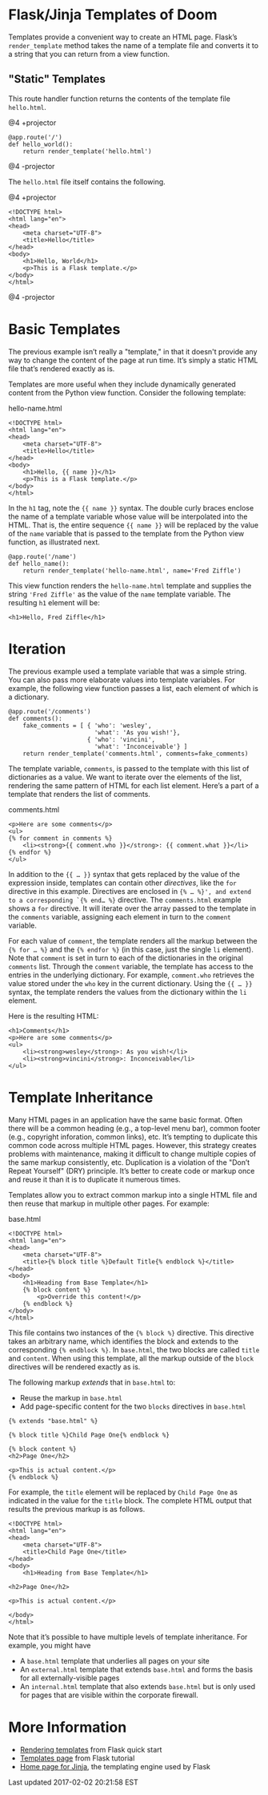 # Flask/Jinja Templates of Doom

Templates provide a convenient way to create an HTML page. Flask’s
`render_template` method takes the name of a template file and converts
it to a string that you can return from a view function.

## "Static" Templates

This route handler function
returns the contents of the template file `hello.html`.

@4 +projector 

```
@app.route('/')
def hello_world():
    return render_template('hello.html')
```

@4 -projector

The `hello.html` file itself contains the following.

@4 +projector

```
<!DOCTYPE html>
<html lang="en">
<head>
    <meta charset="UTF-8">
    <title>Hello</title>
</head>
<body>
    <h1>Hello, World</h1>
    <p>This is a Flask template.</p>
</body>
</html>
```

@4 -projector

# Basic Templates

The previous example isn’t really a "template," 
in that it doesn't
provide any way to change the content of the page at run time. It’s
simply a static HTML file that’s rendered exactly as is.

Templates are more useful when they include dynamically generated
content from the Python view function. Consider the following template:

hello-name.html

```
<!DOCTYPE html>
<html lang="en">
<head>
    <meta charset="UTF-8">
    <title>Hello</title>
</head>
<body>
    <h1>Hello, {{ name }}</h1>
    <p>This is a Flask template.</p>
</body>
</html>
```

In the `h1` tag, note the `{{ name }}` syntax. The double curly braces
enclose the name of a template variable whose value will be interpolated
into the HTML. That is, the entire sequence `{{ name }}` will be
replaced by the value of the `name` variable that is passed to the
template from the Python view function, as illustrated next.

```
@app.route('/name')
def hello_name():
    return render_template('hello-name.html', name='Fred Ziffle')
```

This view function renders the `hello-name.html` template and supplies
the string `'Fred Ziffle'` as the value of the `name` template variable.
The resulting `h1` element will be:

```
<h1>Hello, Fred Ziffle</h1>
```

# Iteration

The previous example used a template variable that was a simple string.
You can also pass more elaborate values into template variables. For
example, the following view function passes a list, each element of
which is a dictionary.

```
@app.route('/comments')
def comments():
    fake_comments = [ { 'who': 'wesley',
                        'what': 'As you wish!'},
                      { 'who': 'vincini',
                        'what': 'Inconceivable'} ]
    return render_template('comments.html', comments=fake_comments)
```

The template variable, `comments`, is passed to the template with this
list of dictionaries as a value. We want to iterate over the elements of
the list, rendering the same pattern of HTML for each list element.
Here’s a part of a template that renders the list of comments.

comments.html

```
<p>Here are some comments</p>
<ul>
{% for comment in comments %}
    <li><strong>{{ comment.who }}</strong>: {{ comment.what }}</li>
{% endfor %}
</ul>
```

In addition to the `{{ …​ }}` syntax that gets replaced by the value of
the expression inside, templates can contain other *directives*, like
the `for` directive in this example. Directives are enclosed in
`` {% …​ %}', and extend to a corresponding `{% end…​ %} `` directive.
The `comments.html` example shows a `for` directive. It will iterate
over the array passed to the template in the `comments` variable,
assigning each element in turn to the `comment` variable.

For each value of `comment`, the template renders all the markup between
the `{% for …​ %}` and the `{% endfor %}` (in this case, just the single
`li` element). Note that `comment` is set in turn to each of the
dictionaries in the original `comments` list. Through the `comment`
variable, the template has access to the entries in the underlying
dictionary. For example, `comment.who` retrieves the value stored under
the `who` key in the current dictionary. Using the `{{ …​ }}` syntax,
the template renders the values from the dictionary within the `li`
element.

Here is the resulting HTML:

```
<h1>Comments</h1>
<p>Here are some comments</p>
<ul>
    <li><strong>wesley</strong>: As you wish!</li>
    <li><strong>vincini</strong>: Inconceivable</li>
</ul>
```

# Template Inheritance

Many HTML pages in an application have the same basic format. Often
there will be a common heading (e.g., a top-level menu bar), common
footer (e.g., copyright inforation, common links), etc. It’s tempting to
duplicate this common code across multiple HTML pages. However, this
strategy creates problems with maintenance, making it difficult to
change multiple copies of the same markup consistently, etc. Duplication
is a violation of the "Don’t Repeat Yourself" (DRY) principle. It’s
better to create code or markup once and reuse it than it is to
duplicate it numerous times.

Templates allow you to extract common markup into a single HTML file and
then reuse that markup in multiple other pages. For example:

base.html

```
<!DOCTYPE html>
<html lang="en">
<head>
    <meta charset="UTF-8">
    <title>{% block title %}Default Title{% endblock %}</title>
</head>
<body>
    <h1>Heading from Base Template</h1>
    {% block content %}
        <p>Override this content!</p>
    {% endblock %}
</body>
</html>
```

This file contains two instances of the `{% block %}` directive. This
directive takes an arbitrary name, which identifies the block and
extends to the corresponding `{% endblock %}`. In `base.html`, the two
blocks are called `title` and `content`. When using this template, all
the markup outside of the `block` directives will be rendered exactly as
is.

The following markup *extends* that in `base.html` to:

- Reuse the markup in `base.html`
- Add page-specific content for the two `blocks` directives in `base.html`

```
{% extends "base.html" %}

{% block title %}Child Page One{% endblock %}

{% block content %}
<h2>Page One</h2>

<p>This is actual content.</p>
{% endblock %}
```

For example, the `title` element will be replaced by `Child Page One` as
indicated in the value for the `title` block. The complete HTML output
that results the previous markup is as follows.

```
<!DOCTYPE html>
<html lang="en">
<head>
    <meta charset="UTF-8">
    <title>Child Page One</title>
</head>
<body>
    <h1>Heading from Base Template</h1>

<h2>Page One</h2>

<p>This is actual content.</p>

</body>
</html>
```

Note that it’s possible to have multiple levels of template inheritance.
For example, you might have

-   A `base.html` template that underlies all pages on your site
-   An `external.html` template that extends `base.html` and forms the
    basis for all externally-visible pages
-   An `internal.html` template that also extends `base.html` but is
    only used for pages that are visible within the corporate firewall.

# More Information

- [Rendering templates](http://flask.pocoo.org/docs/0.10/quickstart/#rendering-templates) from Flask quick start
- [Templates page](http://flask.pocoo.org/docs/0.10/tutorial/templates/) from Flask tutorial
- [Home page for Jinja](http://jinja.pocoo.org/), the templating engine used by Flask

Last updated 2017-02-02 20:21:58 EST
